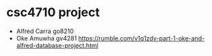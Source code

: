 # csc4710 project
* Alfred Carra go8210   
* Oke Amuwha gv4281
https://rumble.com/v1q1zdv-part-1-oke-and-alfred-database-project.html
